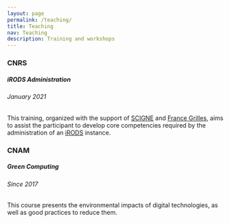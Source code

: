 ```yaml
---
layout: page
permalink: /teaching/
title: Teaching
nav: Teaching
description: Training and workshops
---
```


<h3 class="mt-4">CNRS</h3>

<div class="card mt-3">
  <div class="p-3">
    <div class="row">
      <div class="col-sm-10">
        <h5 class="font-weight-bold">iRODS Administration</h5>
      </div>
    </div>
    <h6 class="font-italic mt-2 mt-sm-0">January 2021</h6>
    <p>
        This training, organized with the support of <a href="https://grand-est.fr" target="_blank">SCIGNE</a> and <a href="http://www.france-grilles.fr" target="_blank">France Grilles</a>, aims to assist the participant to develop core competencies required by the administration of an <a href="https://irods.org">iRODS</a> instance.
    </p>
  </div>
</div>

<h3 class="mt-4">CNAM</h3>
<div class="card mt-3">
  <div class="p-3">
    <div class="row">
      <div class="col-sm-10">
        <h5 class="font-weight-bold">Green Computing</h5>
      </div>
    </div>
    <h6 class="font-italic mt-2 mt-sm-0">Since 2017</h6>
    <p>
        This course presents the environmental impacts of digital technologies, as well as good practices to reduce them.
    </p>
  </div>
</div>
